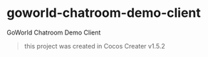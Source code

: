 # goworld-chatroom-demo-client
GoWorld Chatroom Demo Client
> this project was created in Cocos Creater v1.5.2
